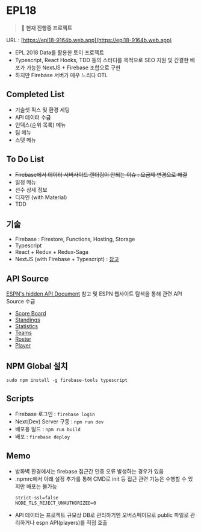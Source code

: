 # EPL18

> **🚧 현재 진행중 프로젝트**

URL : [https://epl18-9164b.web.app](https://epl18-9164b.web.app)

* EPL 2018 Data를 활용한 토이 프로젝트
* Typescript, React Hooks, TDD 등의 스터디를 목적으로 SEO 지원 및 간결한 배포가 가능한 NextJS + Firebase 조합으로 구현
* 하지만 Firebase 서버가 매우 느리다 OTL

## Completed List
* 기술셋 픽스 및 환경 세팅
* API 데이터 수급
* 인덱스(순위 목록) 메뉴
* 팀 메뉴
* 스탯 메뉴

## To Do List
* ~~Firebase에서 데이터 서버사이드 렌더링이 안되는 이슈 : 요금제 변경으로 해결~~
* 일정 메뉴
* 선수 상세 정보
* 디자인 (with Material)
* TDD

## 기술
* Firebase : Firestore, Functions, Hosting, Storage
* Typescript
* React + Redux + Redux-Saga
* NextJS (with Firebase + Typescript) : [참고](https://github.com/zeit/next.js/tree/master/examples/with-firebase-hosting-and-typescript)

## API Source
[ESPN's hidden API Document](https://gist.github.com/akeaswaran/b48b02f1c94f873c6655e7129910fc3b) 참고 및 ESPN 웹사이트 탐색을 통해 관련 API Source 수급
* [Score Board](http://site.api.espn.com/apis/site/v2/sports/soccer/eng.1/scoreboard?calendar=blacklist&dates=20180901)
* [Standings](http://site.api.espn.com/apis/v2/sports/soccer/eng.1/standings)
* [Statistics](http://site.api.espn.com/apis/site/v2/sports/soccer/eng.1/statistics)
* [Teams](http://site.api.espn.com/apis/site/v2/sports/soccer/eng.1/teams/349)
* [Roster](http://site.api.espn.com/apis/site/v2/sports/soccer/eng.1/teams/349/roster)
* [Player](http://www.espnfc.com/player/169532?xhr=1)

## NPM Global 설치
`sudo npm install -g firebase-tools typescript`

## Scripts
* Firebase 로그인 : `firebase login`
* Next(Dev) Server 구동 : `npm run dev`
* 배포용 빌드 : `npm run build`
* 배포 : `firebase deploy`

## Memo
* 방화벽 환경에서는 firebase 접근간 인증 오류 발생하는 경우가 있음
* .npmrc에서 아래 설정 추가를 통해 CMD로 init 등 접근 관련 기능은 수행할 수 있지만 배포는 불가능
  ```
  strict-ssl=false
  NODE_TLS_REJECT_UNAUTHORIZED=0
  ```
* API 데이터는 프로젝트 규모상 DB로 관리하기엔 오버스펙이므로 public 파일로 관리하거나 espn API(players)를 직접 호출
